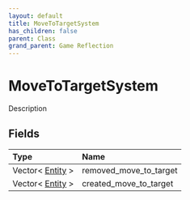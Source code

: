 ```yaml
---
layout: default
title: MoveToTargetSystem
has_children: false
parent: Class
grand_parent: Game Reflection
---
```

# MoveToTargetSystem
Description 

## Fields
| Type | Name |
|:-------------|:--------------|
| Vector< [Entity](/game-reflection/classes/entity.md) > | removed_move_to_target |
| Vector< [Entity](/game-reflection/classes/entity.md) > | created_move_to_target |
